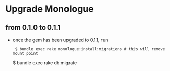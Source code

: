 # Upgrade Monologue

## from 0.1.0 to 0.1.1
 - once the gem has been upgraded to 0.1.1, run
 	
 		$ bundle exec rake monologue:install:migrations # this will remove mount point
    $ bundle exec rake db:migrate